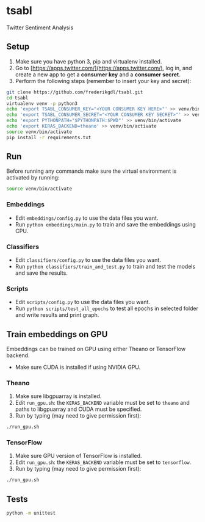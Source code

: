 # tsabl
Twitter Sentiment Analysis

## Setup
1. Make sure you have python 3, pip and virtualenv installed.
2. Go to [https://apps.twitter.com/](https://apps.twitter.com/), log in, and create a new app to get a **consumer key** 
and a **consumer secret**.
3. Perform the following steps (remember to insert your key and secret):
```bash
git clone https://github.com/frederikgdl/tsabl.git
cd tsabl
virtualenv venv -p python3
echo 'export TSABL_CONSUMER_KEY="<YOUR CONSUMER KEY HERE>"' >> venv/bin/activate
echo 'export TSABL_CONSUMER_SECRET="<YOUR CONSUMER KEY SECRET>"' >> venv/bin/activate
echo 'export PYTHONPATH="$PYTHONPATH:$PWD"' >> venv/bin/activate
echo 'export KERAS_BACKEND=theano' >> venv/bin/activate
source venv/bin/activate
pip install -r requirements.txt
```

## Run
Before running any commands make sure the virtual environment is activated by running:
```bash
source venv/bin/activate
```

### Embeddings
* Edit `embeddings/config.py` to use the data files you want.
* Run `python embeddings/main.py` to train and save the embeddings using CPU.

### Classifiers
* Edit `classifiers/config.py` to use the data files you want.
* Run `python classifiers/train_and_test.py` to train and test the models and save the results.

### Scripts
* Edit `scripts/config.py` to use the data files you want.
* Run `python scripts/test_all_epochs` to test all epochs in selected folder and write results and print graph.


## Train embeddings on GPU
Embeddings can be trained on GPU using either Theano or TensorFlow backend. 
* Make sure CUDA is installed if using NVIDIA GPU. 

### Theano
1. Make sure libgpuarray is installed.
2. Edit `run_gpu.sh`: the `KERAS_BACKEND` variable must be set to `theano` and paths to libgpuarray and CUDA must be
 specified.
3. Run by typing (may need to give permission first):
```bash
./run_gpu.sh
```

### TensorFlow
1. Make sure GPU version of TensorFlow is installed.
2. Edit `run_gpu.sh`: the `KERAS_BACKEND` variable must be set to `tensorflow`.
3. Run by typing (may need to give permission first):
```bash
./run_gpu.sh
```

## Tests
```bash
python -m unittest
```
